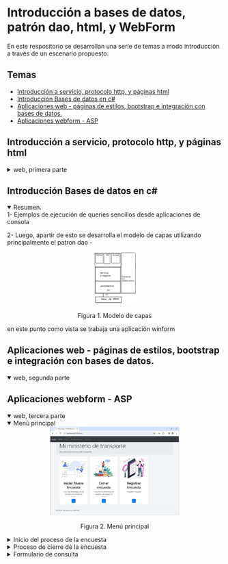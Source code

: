 # Introducción a bases de datos, patrón dao, html, y WebForm

En este respositorio se desarrollan una seríe de temas a modo introducción a través de un escenario propuesto.


## Temas
* [Introducción a servicio, protocolo http, y páginas html](# 'Introducción a servicio, protocolo http, y páginas html')
* [Introducción Bases de datos en c#](# 'Introducción Bases de datos en c#')
* [Aplicaciones web - páginas de estilos, bootstrap e integración con bases de datos.](# 'Aplicaciones web - páginas de estilos, bootstrap e integración con bases de datos.')
* [Aplicaciones webform - ASP](# 'Aplicaciones webform - ASP')

## Introducción a servicio, protocolo http, y páginas html
<details>
        <summary>web, primera parte</summary>
        Para eso se construye un pequeño servicio para ver como se forman las consultas (request) y respuestas (response) http, el hilo que atiende estas consultas, y que elementos html intervienen.
</details>

## Introducción Bases de datos en c#
<details open>
        <summary>Resumen.</summary>
1- Ejemplos de ejecución de queries sencillos desde aplicaciones de consola
        
2- Luego, apartir de esto se desarrolla el modelo de capas utilizando principalmente el patron dao -
        
<div align="center">
        <img style="width:20%;" src="ImplementacionBaseDatos/docs/modelo_de_capas.png"/>
        <p>Figura 1. Modelo de capas </p>                  
</div>
                
en este punto como vista se trabaja una aplicación winform
</details>                

## Aplicaciones web - páginas de estilos, bootstrap e integración con bases de datos.

<details open>
        <summary>web, segunda parte</summary>
</details>

## Aplicaciones webform - ASP

<details open>
        <summary>web, tercera parte</summary>
        
<details open>
        <summary>Menú principal</summary>
        
<div align="center">
        <img style="width:60%;" src="ServicioWebASP/ServicioWebASP/docs/pantallazo_menu.jpg"/>
        <p>Figura 2. Menú principal </p>
</div>
</details>

<details>
<summary>Inicio del proceso de la encuesta</summary>

<div align="center">
        <img style="width:60%;" src="ServicioWebASP/ServicioWebASP/docs/pantallazo_inicio_encuesta.jpg"/>
        <p>Figura 2. Menú de inicio de la encuesta</p>
</div>

</details>

<details>
<summary>Proceso de cierre de la encuesta</summary>

<div align="center">
        <img style="width:60%;" src="ServicioWebASP/ServicioWebASP/docs/pantallazo_formulario_encuesta.jpg"/>
        <p>Figura 3. Formulario para la consulta al usuario.</p>
</div>

<div align="center">
        <img style="width:60%;" src="ServicioWebASP/ServicioWebASP/docs/pantallazo_resultados.jpg"/>
        <p>Figura 4. Formulario de resultados.</p>
</div>
  
</details>

<details>
<summary>Formulario de consulta</summary>

<div align="center">
        <img style="width:60%;" src="ServicioWebASP/ServicioWebASP/docs/pantallazo_formulario_encuesta.jpg"/>
        <p>Figura 5. Formulario para la consulta al usuario.</p>
</div>

<div align="center">
        <img style="width:60%;" src="ServicioWebASP/ServicioWebASP/docs/pantallazo_formulario_encuesta-validación.jpg"/>
        <p>Figura 6. Formulario para la consulta al usuario- viendo los validadores.</p>
</div>
 
</details>
</details>
